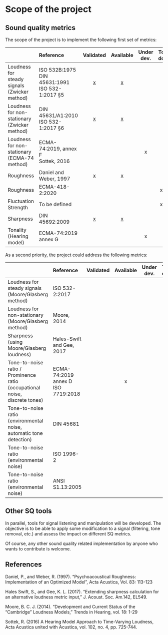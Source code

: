 # Scope of the project

## Sound quality metrics
The scope of the project is to implement the following first set of
metrics:

|                                                    | Reference                                            | Validated                                          | Available                                     | Under dev. | To do |
|:-------------------------------------------------- |:---------------------------------------------------- |:--------------------------------------------------:|:---------------------------------------------:|:----------:|:-----:|
| Loudness for<br>steady signals<br>(Zwicker method) | ISO 532B:1975<br>DIN 45631:1991<br>ISO 532-1:2017 §5 | [x](./mosqito/validations/loudness_zwicker/output) | [x](./documentation/loudness-stationary.md)   |            |       |
| Loudness for non-stationary<br>(Zwicker method)    | DIN 45631/A1:2010<br>ISO 532-1:2017 §6               | [x](./mosqito/validations/loudness_zwicker/output) | [x](./documentation/loudness-time-varying.md) |            |       |
| Loudness for non-stationary<br>(ECMA-74 method)    | ECMA-74:2019, annex F<br>Sottek, 2016               |  |  |     x       |       |
| Roughness                                          | Daniel and Weber, 1997                               | [x](./mosqito/validations/roughness_danielweber)   | [x](./documentation/roughness.md)             |            |       |
| Roughness | ECMA-418-2:2020 | |                                               |            | x     |
| Fluctuation Strength                               | To be defined                                        |                                                    |                                               |            | x     |
| Sharpness                                          | DIN 45692:2009                                       | [x](./mosqito/validations/sharpness/output)        | [x](./documentation/sharpness.md)             |            |       |
| Tonality (Hearing model)                           | ECMA-74:2019 annex G                                 |                                                    |                                               | x          |       |

As a second priority, the project could address the following metrics:

|                                                                                     | Reference                             | Validated | Available | Under dev. | To do |
|:----------------------------------------------------------------------------------- |:------------------------------------- |:---------:|:---------:|:----------:|:-----:|
| Loudness for steady signals<br>(Moore/Glasberg method)                              | ISO 532-2:2017                        |           |           |            | x     |
| Loudness for non-stationary<br>(Moore/Glasberg method)                              | Moore, 2014                           |           |           |            | x     |
| Sharpness (using <br>Moore/Glasberg loudness)                                       | Hales-Swift<br>and Gee, 2017          |           |           |            | x     |
| Tone-to-noise ratio / Prominence <br> ratio (occupational noise,<br>discrete tones) | ECMA-74:2019 annex D<br>ISO 7719:2018 |           | x         |            |       |
| Tone-to-noise ratio<br>(environmental noise,<br>automatic tone detection)           | DIN 45681                             |           |           |            | x     |
| Tone-to-noise ratio<br>(environmental noise)                                        | ISO 1996-2                            |           |           |            | x     |
| Tone-to-noise ratio<br>(environmental noise)                                        | ANSI S1.13:2005                       |           |           |            | x     |


## Other SQ tools
In parallel, tools for signal listening and manipulation will be
developed. The objective is to be able to apply some modification to a
signal (filtering, tone removal, etc.) and assess the impact on
different SQ metrics.

Of course, any other sound quality related implementation by anyone who
wants to contribute is welcome.

## References

Daniel, P., and Weber, R. (1997). “Psychoacoustical Roughness: Implementation 
of an Optimized Model”, Acta Acustica, Vol. 83: 113-123

Hales Swift, S., and Gee, K. L. (2017). “Extending sharpness calculation
for an alternative loudness metric input,” J. Acoust. Soc. Am.142,
EL549. 

Moore, B. C. J. (2014). “Development and Current Status of the
“Cambridge” Loudness Models,” Trends in Hearing, vol. 18: 1-29

Sottek, R. (2016) A Hearing Model Approach to Time-Varying Loudness, Acta Acustica united with Acustica, vol. 102, no. 4, pp. 725-744.